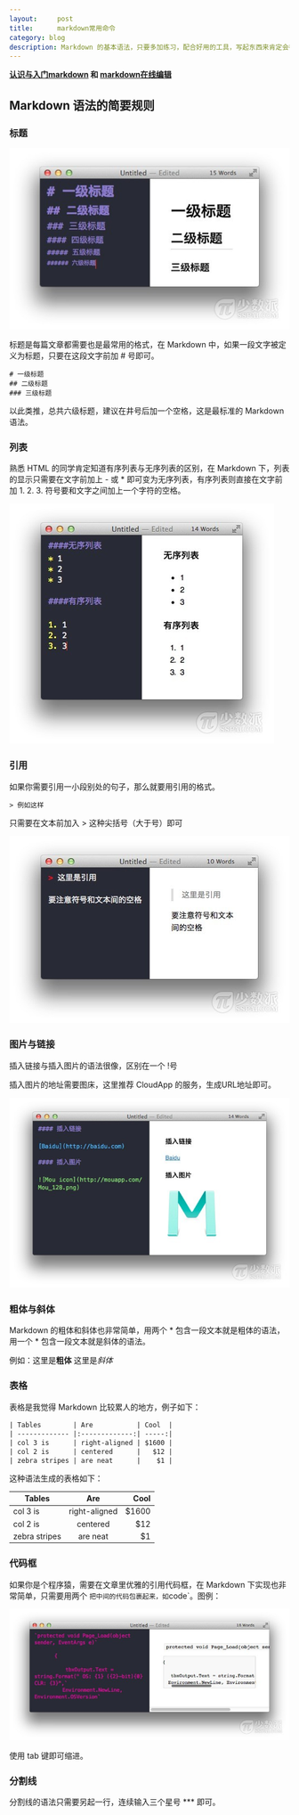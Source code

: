 ```yaml
---
layout:     post
title:      markdown常用命令
category: blog
description: Markdown 的基本语法，只要多加练习，配合好用的工具，写起东西来肯定会行云流水
---
```


**[认识与入门markdown](http://sspai.com/25137) 和 [markdown在线编辑](http://dillinger.io/)**

## Markdown 语法的简要规则

### 标题
![title](/images/markdown/title.jpg)

标题是每篇文章都需要也是最常用的格式，在 Markdown 中，如果一段文字被定义为标题，只要在这段文字前加 # 号即可。

```
# 一级标题
## 二级标题
### 三级标题
```

以此类推，总共六级标题，建议在井号后加一个空格，这是最标准的 Markdown 语法。


### 列表

熟悉 HTML 的同学肯定知道有序列表与无序列表的区别，在 Markdown 下，列表的显示只需要在文字前加上 - 或 * 即可变为无序列表，有序列表则直接在文字前加 1. 2. 3. 符号要和文字之间加上一个字符的空格。

![order](/images/markdown/order.jpg)


### 引用

如果你需要引用一小段别处的句子，那么就要用引用的格式。

```
> 例如这样
```

只需要在文本前加入 > 这种尖括号（大于号）即可

![quote](/images/markdown/quote.jpg)


### 图片与链接

插入链接与插入图片的语法很像，区别在一个 !号

插入图片的地址需要图床，这里推荐 CloudApp 的服务，生成URL地址即可。

![image](/images/markdown/image.jpg)


### 粗体与斜体

Markdown 的粗体和斜体也非常简单，用两个 * 包含一段文本就是粗体的语法，用一个 * 包含一段文本就是斜体的语法。

例如：这里是**粗体** 这里是*斜体*



### 表格

表格是我觉得 Markdown 比较累人的地方，例子如下：

```
| Tables        | Are           | Cool  |
| ------------- |:-------------:| -----:|
| col 3 is      | right-aligned | $1600 |
| col 2 is      | centered      |   $12 |
| zebra stripes | are neat      |    $1 |
```

这种语法生成的表格如下：

| Tables        | Are           | Cool  |
| ------------- |:-------------:| -----:|
| col 3 is      | right-aligned | $1600 |
| col 2 is      | centered      |   $12 |
| zebra stripes | are neat      |    $1 |


### 代码框

如果你是个程序猿，需要在文章里优雅的引用代码框，在 Markdown 下实现也非常简单，只需要用两个 ` 把中间的代码包裹起来，如 `code`。图例：

![code](/images/markdown/code.jpg)

使用 tab 键即可缩进。



### 分割线

分割线的语法只需要另起一行，连续输入三个星号 *** 即可。


